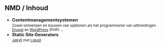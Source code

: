 NMD **/ Inhoud**
-------------------

- **Contentmanagementsystemen**  
  <small>Zowel ontwerpen en bouwen van sjablonen als het programmeren van uitbreidingen.  
  [<i class="fa fa-drupal"></i> Drupal](http://drupal.org) en [<i class="fa fa-wordpress"></i> WordPress](http://wordpress.org) (PHP) …</Small>
- **Static Site Generators**  
  <small>[Jekyll](http://jekyllrb.com) met [Liquid](http://liquidmarkup.org)</small>